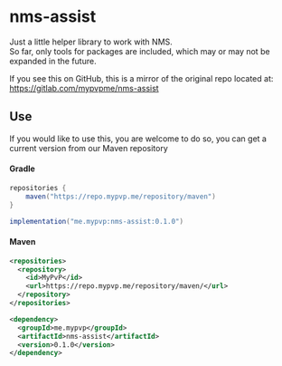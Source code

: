 # nms-assist

Just a little helper library to work with NMS.  
So far, only tools for packages are included, which may or may not be expanded in the future.

If you see this on GitHub, this is a mirror of the original repo located at:  
https://gitlab.com/mypvpme/nms-assist

## Use
If you would like to use this, you are welcome to do so, you can get a current version from our Maven repository

#### Gradle
```groovy
repositories {
    maven("https://repo.mypvp.me/repository/maven")
}
```
```groovy
implementation("me.mypvp:nms-assist:0.1.0")
```

#### Maven
```xml
<repositories>
  <repository>
    <id>MyPvP</id>
    <url>https://repo.mypvp.me/repository/maven/</url>
  </repository>
</repositories>
```
```xml
<dependency>
  <groupId>me.mypvp</groupId>
  <artifactId>nms-assist</artifactId>
  <version>0.1.0</version>
</dependency>
```

